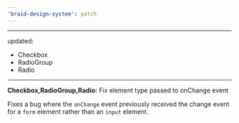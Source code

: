```yaml
---
'braid-design-system': patch
---
```


---
updated:
  - Checkbox
  - RadioGroup
  - Radio
---

**Checkbox,RadioGroup,Radio:** Fix element type passed to onChange event

Fixes a bug where the `onChange` event previously received the change event for a `form` element rather than an `input` element.
